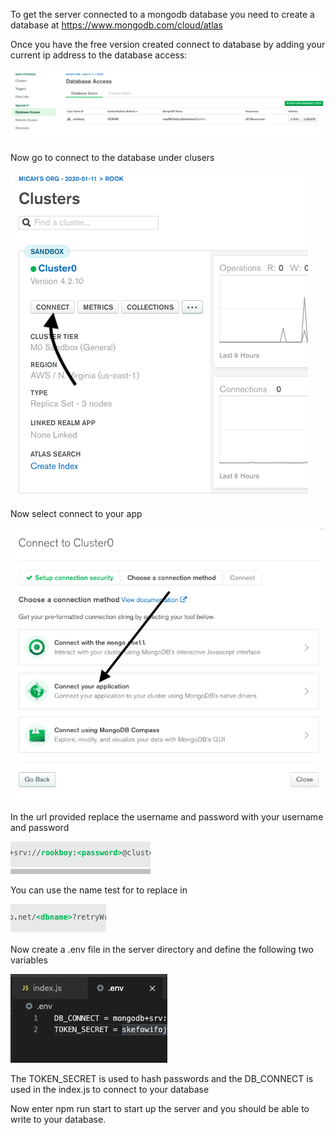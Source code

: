 

To get the server connected to a mongodb database you need to create a database at https://www.mongodb.com/cloud/atlas

Once you have the free version created connect to database by adding your current ip address to the database access:

![Alt text](./readme-photos/DatabaseAccess.png)

Now go to connect to the database under clusers

![Alt text](./readme-photos/Connect.png)

Now select connect to your app

![Alt text](./readme-photos/ConnectToApp.png)

In the url provided replace the username and password with your username and password

![Alt text](./readme-photos/password.png)

You can use the name test for to replace <dbname> in 
  
![Alt text](./readme-photos/name.png)

Now create a .env file in the server directory and define the following two variables

![Alt text](./readme-photos/enviornment.png)

The TOKEN_SECRET is used to hash passwords and the DB_CONNECT is used in the index.js to connect to your database

Now enter npm run start to start up the server and you should be able to write to your database.
